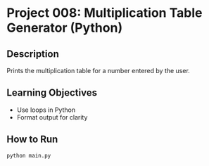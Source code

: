 # Project 008: Multiplication Table Generator (Python)

## Description
Prints the multiplication table for a number entered by the user.

## Learning Objectives
- Use loops in Python
- Format output for clarity

## How to Run
```
python main.py
```
